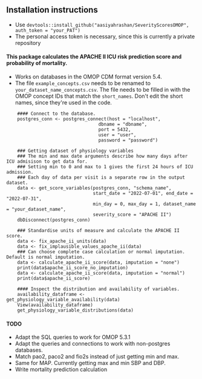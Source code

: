 ## Installation instructions
- Use `devtools::install_github("aasiyahrashan/SeverityScoresOMOP", auth_token = "your_PAT")`
- The personal access token is necessary, since this is currently a private repository

#### This package calculates the APACHE II ICU risk prediction score and probability of mortality.
- Works on databases in the OMOP CDM format version 5.4. 
- The file `example_concepts.csv` needs to be renamed to `your_dataset_name_concepts.csv`. The file needs to be filled in with the OMOP concept IDs that match the `short_names`. Don't edit the short names, since they're used in the code.
```` 
    #### Connect to the database.
    postgres_conn <- postgres_connect(host = "localhost",
                                  dbname = "dbname",
                                  port = 5432,
                                  user = "user",
                                  password = "password")

    ### Getting dataset of physiology variables
    ### The min and max date arguments describe how many days after ICU admisison to get data for.
    ### Setting min to 0 and max to 1 gives the first 24 hours of ICU admission.
    ### Each day of data per visit is a separate row in the output dataset. 
    data <- get_score_variables(postgres_conn, "schema_name", 
                                start_date = "2022-07-01", end_date = "2022-07-31",
                                min_day = 0, max_day = 1, dataset_name = "your_dataset_name", 
                                severity_score = "APACHE II")
    dbDisconnect(postgres_conn)
    
    ### Standardise units of measure and calculate the APACHE II score.
    data <- fix_apache_ii_units(data)
    data <- fix_implausible_values_apache_ii(data)
    ### Can choose complete case calculation or normal imputation. Default is normal imputation.
    data <- calculate_apache_ii_score(data, imputation = "none")
    print(data$apache_ii_score_no_imputation)
    data <- calculate_apache_ii_score(data, imputation = "normal")
    print(data$apache_ii_score)
    
    #### Inspect the distribution and availability of variables.
    availability_dataframe <- get_physiology_variable_availability(data)
    View(availability_dataframe)
    get_physiology_variable_distributions(data)
````

#### TODO
- Adapt the SQL queries to work for OMOP 5.3.1
- Adapt the queries and connections to work with non-postgres databases. 
- Match pao2, paco2 and fio2s instead of just getting min and max.
- Same for MAP. Currently getting max and min SBP and DBP. 
- Write mortality prediction calculation
